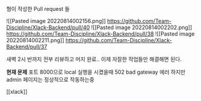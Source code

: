 형이 작성한 Pull request 들


![[Pasted image 20220814002156.png]]
https://github.com/Team-Discipline/Xlack-Backend/pull/40
![[Pasted image 20220814002202.png]]
https://github.com/Team-Discipline/Xlack-Backend/pull/38
![[Pasted image 20220814002211.png]]
https://github.com/Team-Discipline/Xlack-Backend/pull/37

새벽 2시 반까지 전부 리뷰하고 머지 완료..
이제 자잘한 작업들만 해결해면 된다.


**현재 문제**
포트 8000으로 local 실행을 시켰을때 502 bad gateway 에러
하지만 admin 페이지는 정상적으로 작동하는중

[[xlack]]
